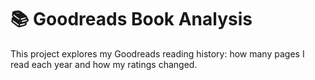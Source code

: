 # 📚 Goodreads Book Analysis

This project explores my Goodreads reading history: how many pages I read each year and how my ratings changed.
